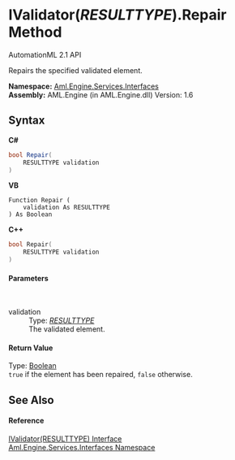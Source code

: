 # IValidator(*RESULTTYPE*).Repair Method 
AutomationML 2.1 API 

Repairs the specified validated element.

**Namespace:**&nbsp;<a href="N_Aml_Engine_Services_Interfaces">Aml.Engine.Services.Interfaces</a><br />**Assembly:**&nbsp;AML.Engine (in AML.Engine.dll) Version: 1.6

## Syntax

**C#**<br />
``` C#
bool Repair(
	RESULTTYPE validation
)
```

**VB**<br />
``` VB
Function Repair ( 
	validation As RESULTTYPE
) As Boolean
```

**C++**<br />
``` C++
bool Repair(
	RESULTTYPE validation
)
```


#### Parameters
&nbsp;<dl><dt>validation</dt><dd>Type: <a href="T_Aml_Engine_Services_Interfaces_IValidator_1">*RESULTTYPE*</a><br />The validated element.</dd></dl>

#### Return Value
Type: <a href="https://docs.microsoft.com/dotnet/api/system.boolean" target="_parent" rel="noopener noreferrer">Boolean</a><br />`true` if the element has been repaired, `false` otherwise.

## See Also


#### Reference
<a href="T_Aml_Engine_Services_Interfaces_IValidator_1">IValidator(RESULTTYPE) Interface</a><br /><a href="N_Aml_Engine_Services_Interfaces">Aml.Engine.Services.Interfaces Namespace</a><br />